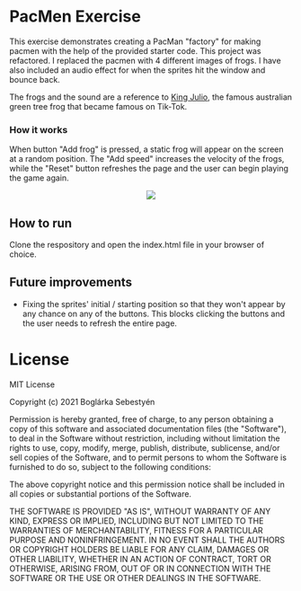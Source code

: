 # PacMen Exercise
This exercise demonstrates creating a PacMan "factory" for making pacmen with the help of the provided starter code. This project was refactored. I replaced the pacmen with 4 different images of frogs. I have also included an audio effect for when the sprites hit the window and bounce back. 

The frogs and the sound are a reference to [King Julio](https://www.tiktok.com/@meetjulio?), the famous australian green tree frog that became famous on Tik-Tok.


### How it works

When button "Add frog" is pressed, a static frog will appear on the screen at a random position. The "Add speed" increases the velocity of the frogs, while the "Reset" button refreshes the page and the user can begin playing the game again. 

<p align="center">
<img src="https://media.giphy.com/media/GrH7uaFRpzJFsABR0L/giphy.gif?cid=790b7611222dab46c02cc233d7704dc36a870b4af1c583fa&rid=giphy.gif&ct=g"
</p>


## How to run

Clone the respository and open the index.html file in your browser of choice. 

## Future improvements
* Fixing the sprites' initial / starting position so that they won't appear by any chance on any of the buttons. This blocks clicking the buttons and the user needs to refresh the entire page.



# License

MIT License

Copyright (c) 2021 Boglárka Sebestyén

Permission is hereby granted, free of charge, to any person obtaining a copy of this software and associated documentation files (the "Software"), to deal in the Software without restriction, including without limitation the rights to use, copy, modify, merge, publish, distribute, sublicense, and/or sell copies of the Software, and to permit persons to whom the Software is furnished to do so, subject to the following conditions:

The above copyright notice and this permission notice shall be included in all copies or substantial portions of the Software.

THE SOFTWARE IS PROVIDED "AS IS", WITHOUT WARRANTY OF ANY KIND, EXPRESS OR IMPLIED, INCLUDING BUT NOT LIMITED TO THE WARRANTIES OF MERCHANTABILITY, FITNESS FOR A PARTICULAR PURPOSE AND NONINFRINGEMENT. IN NO EVENT SHALL THE AUTHORS OR COPYRIGHT HOLDERS BE LIABLE FOR ANY CLAIM, DAMAGES OR OTHER LIABILITY, WHETHER IN AN ACTION OF CONTRACT, TORT OR OTHERWISE, ARISING FROM, OUT OF OR IN CONNECTION WITH THE SOFTWARE OR THE USE OR OTHER DEALINGS IN THE SOFTWARE.
